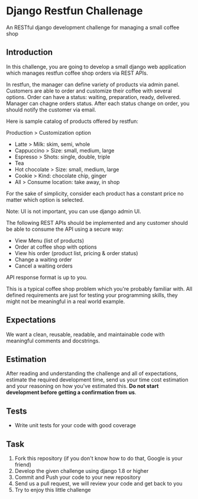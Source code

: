# Django Restfun Challenage

An RESTful django development challenge for managing a small coffee shop

## Introduction 
In this challenge, you are going to develop a small django web application which manages 
restfun coffee shop orders via REST APIs.

In restfun, the manager can define variety of products via admin panel. Customers 
are able to order and customize their coffee with several options. Order can have a 
status: waiting, preparation, ready, delivered. Manager can chagne orders status. 
After each status change on order, you should notify the customer via email.

Here is sample catalog of products offered by restfun:

Production > Customization option

- Latte >	Milk: skim, semi, whole
- Cappuccino > Size: small, medium, large
- Espresso > Shots: single, double, triple
- Tea
- Hot chocolate > Size: small, medium, large
- Cookie > Kind: chocolate chip, ginger
- All > Consume location: take away, in shop

For the sake of simplicity, consider each product has a constant price no matter which option is selected.

Note: UI is not important, you can use django admin UI.

The following REST APIs should be implemented and any customer should be able to consume the API 
using a secure way:

- View Menu (list of products)
- Order at coffee shop with options
- View his order (product list, pricing & order status)
- Change a waiting order
- Cancel a waiting orders

API response format is up to you.

This is a typical coffee shop problem which you're probably familiar with.
All defined requirements are just for testing your programming skills, they 
might not be meaningful in a real world example.

## Expectations

We want a clean, reusable, readable, and maintainable code with meaningful comments and docstrings.

## Estimation

After reading and understanding the challenge and all of expectations, estimate the required development time, send us your time cost estimation and your reasoning on how you've estimated 
this. **Do not start development before getting a confirmation from us**.

## Tests

- Write unit tests for your code with good coverage

## Task

1. Fork this repository (if you don't know how to do that, Google is your friend)
2. Develop the given challenge using django 1.8 or higher
3. Commit and Push your code to your new repository
4. Send us a pull request, we will review your code and get back to you
5. Try to enjoy this little challenge
